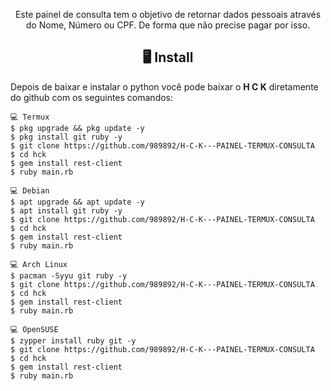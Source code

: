 <p align="center">
    Este painel de consulta tem o objetivo de retornar dados pessoais através do Nome, Número ou CPF. De forma que não precise pagar por isso.
  </p>
</p>

<h2 align="center">🖥 Install</h2>

Depois de baixar e instalar o python você pode baixar o **H C K** diretamente do github com os seguintes comandos:

```
💻 Termux
$ pkg upgrade && pkg update -y
$ pkg install git ruby -y
$ git clone https://github.com/989892/H-C-K---PAINEL-TERMUX-CONSULTA
$ cd hck
$ gem install rest-client
$ ruby main.rb

💻 Debian
$ apt upgrade && apt update -y
$ apt install git ruby -y
$ git clone https://github.com/989892/H-C-K---PAINEL-TERMUX-CONSULTA
$ cd hck
$ gem install rest-client
$ ruby main.rb

💻 Arch Linux
$ pacman -Syyu git ruby -y
$ git clone https://github.com/989892/H-C-K---PAINEL-TERMUX-CONSULTA
$ cd hck
$ gem install rest-client
$ ruby main.rb

💻 OpenSUSE
$ zypper install ruby git -y
$ git clone https://github.com/989892/H-C-K---PAINEL-TERMUX-CONSULTA
$ cd hck
$ gem install rest-client
$ ruby main.rb
```
